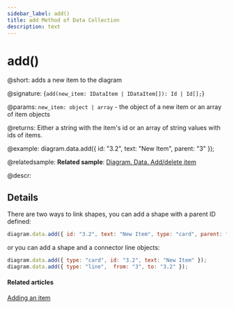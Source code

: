 ```yaml
---
sidebar_label: add()
title: add Method of Data Collection
description: text
---
```


# add()

@short: adds a new item to the diagram

@signature: {`add(new_item: IDataItem | IDataItem[]): Id | Id[];`}

@params:
`new_item: object | array` - the object of a new item or an array of item objects

@returns: 
Either a string with the item's id or an array of string values with ids of items.

@example:
diagram.data.add({ id: "3.2", text: "New Item", parent: "3" });

@relatedsample:
**Related sample**: [Diagram. Data. Add/delete item](https://snippet.dhtmlx.com/8wi20uop)

@descr:

## Details

There are two ways to link shapes, you can add a shape with a parent ID defined:

~~~js
diagram.data.add({ id: "3.2", text: "New Item", type: "card", parent: "3" });
~~~

or you can add a shape and a connector line objects:

~~~js
diagram.data.add({ type: "card", id: "3.2", text: "New Item" });
diagram.data.add({ type: "line",  from: "3", to: "3.2" });
~~~


#### Related articles

[Adding an item](../../../guides/manipulating_items/#adding-an-item)
